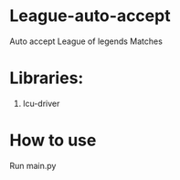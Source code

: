 # League-auto-accept
Auto accept League of legends Matches


# Libraries:
1. lcu-driver


# How to use
Run main.py 